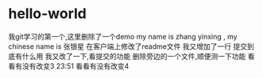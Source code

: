 ﻿# hello-world
我git学习的第一个,这里删除了一个demo
my name is zhang yinxing , my chinese name is 张银星
在客户端上修改了readme文件
我又增加了一行
提交到底有什么用
我又改了一下,看提交的功能
删除旁边的一个文件,顺便测一下功能
看看有没有改变3
23:51 看看有没有改变4
